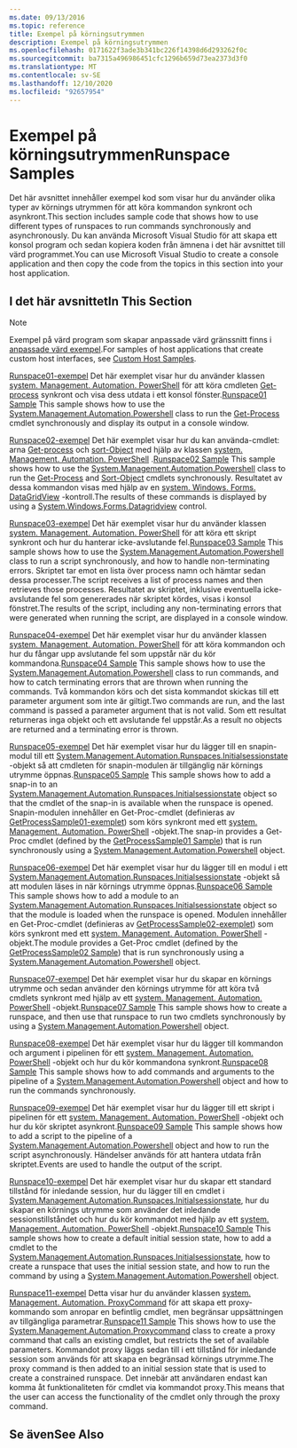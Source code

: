 ```yaml
---
ms.date: 09/13/2016
ms.topic: reference
title: Exempel på körningsutrymmen
description: Exempel på körningsutrymmen
ms.openlocfilehash: 0171622f3ade3b341bc226f14398d6d293262f0c
ms.sourcegitcommit: ba7315a496986451cfc1296b659d73ea2373d3f0
ms.translationtype: MT
ms.contentlocale: sv-SE
ms.lasthandoff: 12/10/2020
ms.locfileid: "92657954"
---
```

# <a name="runspace-samples"></a><span data-ttu-id="b265f-103">Exempel på körningsutrymmen</span><span class="sxs-lookup"><span data-stu-id="b265f-103">Runspace Samples</span></span>

<span data-ttu-id="b265f-104">Det här avsnittet innehåller exempel kod som visar hur du använder olika typer av körnings utrymmen för att köra kommandon synkront och asynkront.</span><span class="sxs-lookup"><span data-stu-id="b265f-104">This section includes sample code that shows how to use different types of runspaces to run commands synchronously and asynchronously.</span></span> <span data-ttu-id="b265f-105">Du kan använda Microsoft Visual Studio för att skapa ett konsol program och sedan kopiera koden från ämnena i det här avsnittet till värd programmet.</span><span class="sxs-lookup"><span data-stu-id="b265f-105">You can use Microsoft Visual Studio to create a console application and then copy the code from the topics in this section into your host application.</span></span>

## <a name="in-this-section"></a><span data-ttu-id="b265f-106">I det här avsnittet</span><span class="sxs-lookup"><span data-stu-id="b265f-106">In This Section</span></span>

> [!NOTE]
> <span data-ttu-id="b265f-107">Exempel på värd program som skapar anpassade värd gränssnitt finns i [anpassade värd exempel](./custom-host-samples.md).</span><span class="sxs-lookup"><span data-stu-id="b265f-107">For samples of host applications that create custom host interfaces, see [Custom Host Samples](./custom-host-samples.md).</span></span>

 <span data-ttu-id="b265f-108">[Runspace01-exempel](./runspace01-sample.md) Det här exemplet visar hur du använder klassen [system. Management. Automation. PowerShell](/dotnet/api/system.management.automation.powershell) för att köra cmdleten [Get-process](/powershell/module/Microsoft.PowerShell.Management/Get-Process) synkront och visa dess utdata i ett konsol fönster.</span><span class="sxs-lookup"><span data-stu-id="b265f-108">[Runspace01 Sample](./runspace01-sample.md) This sample shows how to use the [System.Management.Automation.Powershell](/dotnet/api/system.management.automation.powershell) class to run the [Get-Process](/powershell/module/Microsoft.PowerShell.Management/Get-Process) cmdlet synchronously and display its output in a console window.</span></span>

 <span data-ttu-id="b265f-109">[Runspace02-exempel](./runspace02-sample.md) Det här exemplet visar hur du kan använda-cmdlet: arna [Get-process](/powershell/module/Microsoft.PowerShell.Management/Get-Process) och [sort-Object](/powershell/module/Microsoft.PowerShell.Utility/Sort-Object) med hjälp av klassen [system. Management. Automation. PowerShell](/dotnet/api/system.management.automation.powershell) .</span><span class="sxs-lookup"><span data-stu-id="b265f-109">[Runspace02 Sample](./runspace02-sample.md) This sample shows how to use the [System.Management.Automation.Powershell](/dotnet/api/system.management.automation.powershell) class to run the [Get-Process](/powershell/module/Microsoft.PowerShell.Management/Get-Process) and [Sort-Object](/powershell/module/Microsoft.PowerShell.Utility/Sort-Object) cmdlets synchronously.</span></span> <span data-ttu-id="b265f-110">Resultatet av dessa kommandon visas med hjälp av en [system. Windows. Forms. DataGridView](/dotnet/api/System.Windows.Forms.DataGridView) -kontroll.</span><span class="sxs-lookup"><span data-stu-id="b265f-110">The results of these commands is displayed by using a [System.Windows.Forms.Datagridview](/dotnet/api/System.Windows.Forms.DataGridView) control.</span></span>

 <span data-ttu-id="b265f-111">[Runspace03-exempel](./runspace03-sample.md) Det här exemplet visar hur du använder klassen [system. Management. Automation. PowerShell](/dotnet/api/system.management.automation.powershell) för att köra ett skript synkront och hur du hanterar icke-avslutande fel.</span><span class="sxs-lookup"><span data-stu-id="b265f-111">[Runspace03 Sample](./runspace03-sample.md) This sample shows how to use the [System.Management.Automation.Powershell](/dotnet/api/system.management.automation.powershell) class to run a script synchronously, and how to handle non-terminating errors.</span></span> <span data-ttu-id="b265f-112">Skriptet tar emot en lista över process namn och hämtar sedan dessa processer.</span><span class="sxs-lookup"><span data-stu-id="b265f-112">The script receives a list of process names and then retrieves those processes.</span></span> <span data-ttu-id="b265f-113">Resultatet av skriptet, inklusive eventuella icke-avslutande fel som genererades när skriptet kördes, visas i konsol fönstret.</span><span class="sxs-lookup"><span data-stu-id="b265f-113">The results of the script, including any non-terminating errors that were generated when running the script, are displayed in a console window.</span></span>

 <span data-ttu-id="b265f-114">[Runspace04-exempel](./runspace04-sample.md) Det här exemplet visar hur du använder klassen [system. Management. Automation. PowerShell](/dotnet/api/system.management.automation.powershell) för att köra kommandon och hur du fångar upp avslutande fel som uppstår när du kör kommandona.</span><span class="sxs-lookup"><span data-stu-id="b265f-114">[Runspace04 Sample](./runspace04-sample.md) This sample shows how to use the [System.Management.Automation.Powershell](/dotnet/api/system.management.automation.powershell) class to run commands, and how to catch terminating errors that are thrown when running the commands.</span></span> <span data-ttu-id="b265f-115">Två kommandon körs och det sista kommandot skickas till ett parameter argument som inte är giltigt.</span><span class="sxs-lookup"><span data-stu-id="b265f-115">Two commands are run, and the last command is passed a parameter argument that is not valid.</span></span> <span data-ttu-id="b265f-116">Som ett resultat returneras inga objekt och ett avslutande fel uppstår.</span><span class="sxs-lookup"><span data-stu-id="b265f-116">As a result no objects are returned and a terminating error is thrown.</span></span>

 <span data-ttu-id="b265f-117">[Runspace05-exempel](./runspace05-sample.md) Det här exemplet visar hur du lägger till en snapin-modul till ett [System.Management.Automation.Runspaces.Initialsessionstate](/dotnet/api/System.Management.Automation.Runspaces.InitialSessionState) -objekt så att cmdleten för snapin-modulen är tillgänglig när körnings utrymme öppnas.</span><span class="sxs-lookup"><span data-stu-id="b265f-117">[Runspace05 Sample](./runspace05-sample.md) This sample shows how to add a snap-in to an [System.Management.Automation.Runspaces.Initialsessionstate](/dotnet/api/System.Management.Automation.Runspaces.InitialSessionState) object so that the cmdlet of the snap-in is available when the runspace is opened.</span></span> <span data-ttu-id="b265f-118">Snapin-modulen innehåller en Get-Proc-cmdlet (definieras av [GetProcessSample01-exemplet](../cmdlet/getprocesssample01-sample.md)) som körs synkront med ett [system. Management. Automation. PowerShell](/dotnet/api/system.management.automation.powershell) -objekt.</span><span class="sxs-lookup"><span data-stu-id="b265f-118">The snap-in provides a Get-Proc cmdlet (defined by the [GetProcessSample01 Sample](../cmdlet/getprocesssample01-sample.md)) that is run synchronously using a [System.Management.Automation.Powershell](/dotnet/api/system.management.automation.powershell) object.</span></span>

 <span data-ttu-id="b265f-119">[Runspace06-exempel](./runspace06-sample.md) Det här exemplet visar hur du lägger till en modul i ett [System.Management.Automation.Runspaces.Initialsessionstate](/dotnet/api/System.Management.Automation.Runspaces.InitialSessionState) -objekt så att modulen läses in när körnings utrymme öppnas.</span><span class="sxs-lookup"><span data-stu-id="b265f-119">[Runspace06 Sample](./runspace06-sample.md) This sample shows how to add a module to an [System.Management.Automation.Runspaces.Initialsessionstate](/dotnet/api/System.Management.Automation.Runspaces.InitialSessionState) object so that the module is loaded when the runspace is opened.</span></span> <span data-ttu-id="b265f-120">Modulen innehåller en Get-Proc-cmdlet (definieras av [GetProcessSample02-exemplet](../cmdlet/getprocesssample02-sample.md)) som körs synkront med ett [system. Management. Automation. PowerShell](/dotnet/api/system.management.automation.powershell) -objekt.</span><span class="sxs-lookup"><span data-stu-id="b265f-120">The module provides a Get-Proc cmdlet (defined by the [GetProcessSample02 Sample](../cmdlet/getprocesssample02-sample.md)) that is run synchronously using a [System.Management.Automation.Powershell](/dotnet/api/system.management.automation.powershell) object.</span></span>

 <span data-ttu-id="b265f-121">[Runspace07-exempel](./runspace07-sample.md) Det här exemplet visar hur du skapar en körnings utrymme och sedan använder den körnings utrymme för att köra två cmdlets synkront med hjälp av ett [system. Management. Automation. PowerShell](/dotnet/api/system.management.automation.powershell) -objekt.</span><span class="sxs-lookup"><span data-stu-id="b265f-121">[Runspace07 Sample](./runspace07-sample.md) This sample shows how to create a runspace, and then use that runspace to run two cmdlets synchronously by using a [System.Management.Automation.Powershell](/dotnet/api/system.management.automation.powershell) object.</span></span>

 <span data-ttu-id="b265f-122">[Runspace08-exempel](./runspace08-sample.md) Det här exemplet visar hur du lägger till kommandon och argument i pipelinen för ett [system. Management. Automation. PowerShell](/dotnet/api/system.management.automation.powershell) -objekt och hur du kör kommandona synkront.</span><span class="sxs-lookup"><span data-stu-id="b265f-122">[Runspace08 Sample](./runspace08-sample.md) This sample shows how to add commands and arguments to the pipeline of a [System.Management.Automation.Powershell](/dotnet/api/system.management.automation.powershell) object and how to run the commands synchronously.</span></span>

 <span data-ttu-id="b265f-123">[Runspace09-exempel](./runspace09-sample.md) Det här exemplet visar hur du lägger till ett skript i pipelinen för ett [system. Management. Automation. PowerShell](/dotnet/api/system.management.automation.powershell) -objekt och hur du kör skriptet asynkront.</span><span class="sxs-lookup"><span data-stu-id="b265f-123">[Runspace09 Sample](./runspace09-sample.md) This sample shows how to add a script to the pipeline of a [System.Management.Automation.Powershell](/dotnet/api/system.management.automation.powershell) object and how to run the script asynchronously.</span></span> <span data-ttu-id="b265f-124">Händelser används för att hantera utdata från skriptet.</span><span class="sxs-lookup"><span data-stu-id="b265f-124">Events are used to handle the output of the script.</span></span>

 <span data-ttu-id="b265f-125">[Runspace10-exempel](./runspace10-sample.md) Det här exemplet visar hur du skapar ett standard tillstånd för inledande session, hur du lägger till en cmdlet i [System.Management.Automation.Runspaces.Initialsessionstate](/dotnet/api/System.Management.Automation.Runspaces.InitialSessionState), hur du skapar en körnings utrymme som använder det inledande sessionstillståndet och hur du kör kommandot med hjälp av ett [system. Management. Automation. PowerShell](/dotnet/api/system.management.automation.powershell) -objekt.</span><span class="sxs-lookup"><span data-stu-id="b265f-125">[Runspace10 Sample](./runspace10-sample.md) This sample shows how to create a default initial session state, how to add a cmdlet to the [System.Management.Automation.Runspaces.Initialsessionstate](/dotnet/api/System.Management.Automation.Runspaces.InitialSessionState), how to create a runspace that uses the initial session state, and how to run the command by using a [System.Management.Automation.Powershell](/dotnet/api/system.management.automation.powershell) object.</span></span>

 <span data-ttu-id="b265f-126">[Runspace11-exempel](./runspace11-sample.md) Detta visar hur du använder klassen [system. Management. Automation. ProxyCommand](/dotnet/api/System.Management.Automation.ProxyCommand) för att skapa ett proxy-kommando som anropar en befintlig cmdlet, men begränsar uppsättningen av tillgängliga parametrar.</span><span class="sxs-lookup"><span data-stu-id="b265f-126">[Runspace11 Sample](./runspace11-sample.md) This shows how to use the [System.Management.Automation.Proxycommand](/dotnet/api/System.Management.Automation.ProxyCommand) class to create a proxy command that calls an existing cmdlet, but restricts the set of available parameters.</span></span> <span data-ttu-id="b265f-127">Kommandot proxy läggs sedan till i ett tillstånd för inledande session som används för att skapa en begränsad körnings utrymme.</span><span class="sxs-lookup"><span data-stu-id="b265f-127">The proxy command is then added to an initial session state that is used to create a constrained runspace.</span></span> <span data-ttu-id="b265f-128">Det innebär att användaren endast kan komma åt funktionaliteten för cmdlet via kommandot proxy.</span><span class="sxs-lookup"><span data-stu-id="b265f-128">This means that the user can access the functionality of the cmdlet only through the proxy command.</span></span>

## <a name="see-also"></a><span data-ttu-id="b265f-129">Se även</span><span class="sxs-lookup"><span data-stu-id="b265f-129">See Also</span></span>
